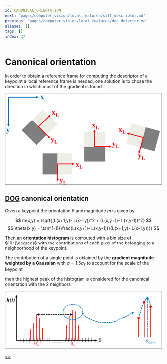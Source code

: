 ```yaml
---
id: CANONICAL_ORIENTATION
next: "pages/computer_vision/local_features/sift_descriptor.md"
previous: "pages/computer_vision/local_features/dog_detector.md"
aliases: []
tags: []
index: 37
---
```


# Canonical orientation

In order to obtain a reference frame for computing the descriptor of a keypoint a local reference frame is needed, one solution is to chose the direction in which most of the gradient is found

![](assets/computer_vision/Pasted_image_20240314123223.png)

## [DOG](pages/computer_vision/local_features/dog_detector.md) canonical orientation

Given a keypoint the orientation $\theta$ and magnitude $m$ is given by

$$
m(x,y) =  \sqrt{(L(x+1,y)- L(x-1,y))^2 + (L(x,y+1)- L(x,y-1))^2}
$$
$$
\theta(x,y) = \tan^{-1}{\frac{L(x,y+1)- L(x,y-1))}{L(x+1,y)- L(x-1,y))}}
$$

Then an **orientation histogram** is computed with a bin size of $10^{\degree}$ with the contributions of each pixel of the belonging to a neighborhood of the keypoint.

The contribution of a single point is obtained  by the **gradient magnitude weighted by a Gaussian** with $\sigma =1.5\sigma_S$  to account for the scale of the keypoint

then the highest peak of the histogram is considered for the canonical orientation with the 2 neighbors

![](assets/computer_vision/Pasted_image_20240314122805.png)

[<](pages/computer_vision/local_features/dog_detector.md)[>](pages/computer_vision/local_features/sift_descriptor.md)

